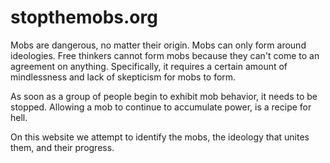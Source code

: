 # stopthemobs.org

Mobs are dangerous, no matter their origin.  Mobs can only form around ideologies.  Free thinkers cannot form mobs because they can't come to an agreement on anything.  Specifically, it requires a certain amount of mindlessness and lack of skepticism for mobs to form.

As soon as a group of people begin to exhibit mob behavior, it needs to be stopped. Allowing a mob to continue to accumulate power, is a recipe for hell.

On this website we attempt to identify the mobs, the ideology that unites them, and their progress.
